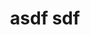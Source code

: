 ---
title: asdf sdf
pdf_path:
image:
permalink: link
hubspot: '03f2a565-de5c-4c3d-86ed-30305fddd1cb'
layout: landing
sitemap: false
---
